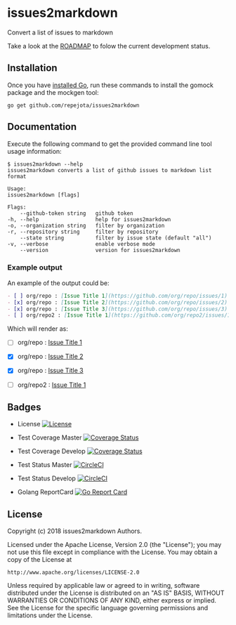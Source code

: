 # issues2markdown

Convert a list of issues to markdown

Take a look at the [ROADMAP](ROADMAP.md) to folow the current development 
status.

## Installation

Once you have [installed Go](http://golang.org/doc/install.html#releases), run these commands to install the gomock package and the mockgen tool:

	go get github.com/repejota/issues2markdown
	
## Documentation

Execute the following command to get the provided command line tool usage information:

```
$ issues2markdown --help
issues2markdown converts a list of github issues to markdown list format

Usage:
issues2markdown [flags]

Flags:
    --github-token string   github token
-h, --help                  help for issues2markdown
-o, --organization string   filter by organization
-r, --repository string     filter by repository
    --state string          filter by issue state (default "all")
-v, --verbose               enable verbose mode
    --version               version for issues2markdown
```
	
### Example output

An example of the output could be:

```markdown
- [ ] org/repo : [Issue Title 1](https://github.com/org/repo/issues/1)
- [x] org/repo : [Issue Title 2](https://github.com/org/repo/issues/2)
- [x] org/repo : [Issue Title 3](https://github.com/org/repo/issues/3)
- [ ] org/repo2 : [Issue Title 1](https://github.com/org/repo2/issues/1)
```

Which will render as:

- [ ] org/repo : [Issue Title 1](https://github.com/org/repo/issues/1)
- [x] org/repo : [Issue Title 2](https://github.com/org/repo/issues/2)
- [x] org/repo : [Issue Title 3](https://github.com/org/repo/issues/3)
- [ ] org/repo2 : [Issue Title 1](https://github.com/org/repo2/issues/1)


## Badges

* License [![License][License-Image]][License-Url]

* Test Coverage Master [![Coverage Status](https://coveralls.io/repos/github/repejota/issues2markdown/badge.svg?branch=master)](https://coveralls.io/github/repejota/issues2markdown?branch=master)
* Test Coverage Develop [![Coverage Status](https://coveralls.io/repos/github/repejota/issues2markdown/badge.svg?branch=develop)](https://coveralls.io/github/repejota/issues2markdown?branch=develop)

* Test Status Master [![CircleCI](https://circleci.com/gh/repejota/issues2markdown/tree/master.svg?style=svg)](https://circleci.com/gh/repejota/issues2markdown/tree/master)
* Test Status Develop [![CircleCI](https://circleci.com/gh/repejota/issues2markdown/tree/develop.svg?style=svg)](https://circleci.com/gh/repejota/issues2markdown/tree/develop)

* Golang ReportCard [![Go Report Card](https://goreportcard.com/badge/github.com/repejota/issues2markdown)](https://goreportcard.com/report/github.com/repejota/issues2markdown)

## License

Copyright (c) 2018 issues2markdown Authors.

Licensed under the Apache License, Version 2.0 (the "License");
you may not use this file except in compliance with the License.
You may obtain a copy of the License at

    http://www.apache.org/licenses/LICENSE-2.0

Unless required by applicable law or agreed to in writing, software
distributed under the License is distributed on an "AS IS" BASIS,
WITHOUT WARRANTIES OR CONDITIONS OF ANY KIND, either express or implied.
See the License for the specific language governing permissions and
limitations under the License.

[License-Url]: http://opensource.org/licenses/Apache
[License-Image]: https://img.shields.io/badge/License-Apache-blue.svg
